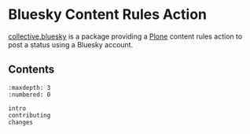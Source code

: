 # Bluesky Content Rules Action

[collective.bluesky](https://github.com/collective/collective.bluesky) is a package providing a [Plone](https://plone.org) content rules action to post a status using a Bluesky account.


## Contents

```{toctree}
:maxdepth: 3
:numbered: 0

intro
contributing
changes
```
